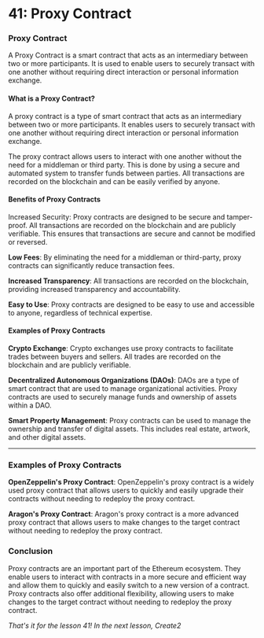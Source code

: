 # 41: Proxy Contract

### Proxy Contract

A Proxy Contract is a smart contract that acts as an intermediary between two or more participants. It is used to enable users to securely transact with one another without requiring direct interaction or personal information exchange.

#### What is a Proxy Contract?

A proxy contract is a type of smart contract that acts as an intermediary between two or more participants. It enables users to securely transact with one another without requiring direct interaction or personal information exchange.

The proxy contract allows users to interact with one another without the need for a middleman or third party. This is done by using a secure and automated system to transfer funds between parties. All transactions are recorded on the blockchain and can be easily verified by anyone.

#### Benefits of Proxy Contracts

Increased Security: Proxy contracts are designed to be secure and tamper-proof. All transactions are recorded on the blockchain and are publicly verifiable. This ensures that transactions are secure and cannot be modified or reversed.

**Low Fees**: By eliminating the need for a middleman or third-party, proxy contracts can significantly reduce transaction fees.

**Increased Transparency**: All transactions are recorded on the blockchain, providing increased transparency and accountability.

**Easy to Use**: Proxy contracts are designed to be easy to use and accessible to anyone, regardless of technical expertise.

#### Examples of Proxy Contracts

**Crypto Exchange**: Crypto exchanges use proxy contracts to facilitate trades between buyers and sellers. All trades are recorded on the blockchain and are publicly verifiable.

**Decentralized Autonomous Organizations (DAOs)**: DAOs are a type of smart contract that are used to manage organizational activities. Proxy contracts are used to securely manage funds and ownership of assets within a DAO.

**Smart Property Management**: Proxy contracts can be used to manage the ownership and transfer of digital assets. This includes real estate, artwork, and other digital assets.

***

### Examples of Proxy Contracts

**OpenZeppelin's Proxy Contract**: OpenZeppelin's proxy contract is a widely used proxy contract that allows users to quickly and easily upgrade their contracts without needing to redeploy the proxy contract.

**Aragon's Proxy Contract**: Aragon's proxy contract is a more advanced proxy contract that allows users to make changes to the target contract without needing to redeploy the proxy contract.

### Conclusion

Proxy contracts are an important part of the Ethereum ecosystem. They enable users to interact with contracts in a more secure and efficient way and allow them to quickly and easily switch to a new version of a contract. Proxy contracts also offer additional flexibility, allowing users to make changes to the target contract without needing to redeploy the proxy contract.

_That's it for the lesson 41! In the next lesson, Create2_
